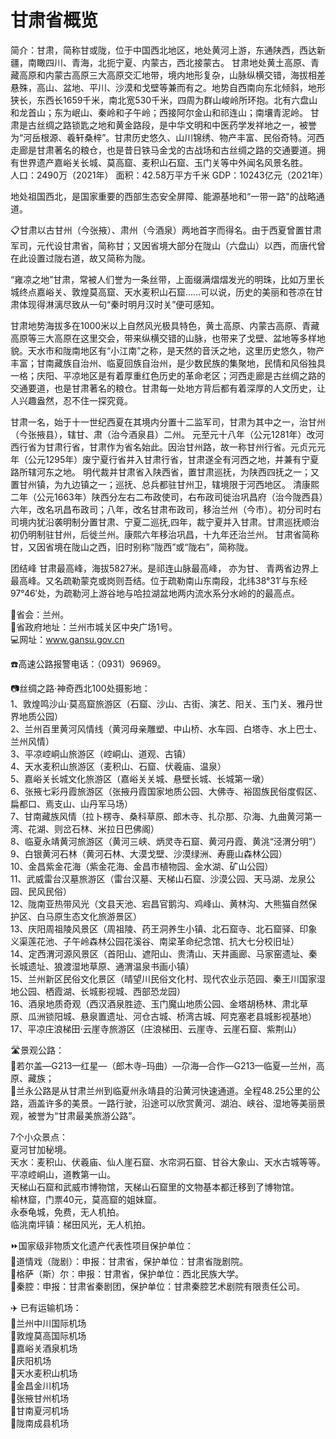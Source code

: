 # 甘肃省概览  
简介：甘肃，简称甘或陇，位于中国西北地区，地处黄河上游，东通陕西，西达新疆，南瞰四川、青海，北扼宁夏、内蒙古，西北接蒙古。
甘肃地处黄土高原、青藏高原和内蒙古高原三大高原交汇地带，境内地形复杂，山脉纵横交错，海拔相差悬殊，高山、盆地、平川、沙漠和戈壁等兼而有之。地势自西南向东北倾斜，地形狭长，东西长1659千米，南北宽530千米，四周为群山峻岭所环抱。北有六盘山和龙首山；东为岷山、秦岭和子午岭；西接阿尔金山和祁连山；南壤青泥岭。
甘肃是古丝绸之路锁匙之地和黄金路段，是中华文明和中医药学发祥地之一，被誉为“河岳根源、羲轩桑梓”。甘肃历史悠久、山川锦绣、物产丰富、民俗奇特。河西走廊是甘肃著名的粮仓，也是昔日铁马金戈的古战场和古丝绸之路的交通要道。拥有世界遗产嘉峪关长城、莫高窟、麦积山石窟、玉门关等中外闻名风景名胜。  
人口：2490万（2021年）
面积：42.58万平方千米
GDP：10243亿元（2021年）
  
地处祖国西北，是国家重要的西部生态安全屏障、能源基地和“一带一路"的战略通道。  

📋甘肃以古甘州（今张掖）、肃州（今酒泉）两地首字而得名。由于西夏曾置甘肃军司，元代设甘肃省，简称甘；又因省境大部分在陇山（六盘山）以西，而唐代曾在此设置过陇右道，故又简称为陇。  

“雍凉之地”甘肃，常被人们誉为一条丝带，上面缀满熠熠发光的明珠，比如万里长城终点嘉峪关、敦煌莫高窟、天水麦积山石窟……可以说，历史的美丽和苍凉在甘肃体现得淋漓尽致从一句“秦时明月汉时关”便可感知。  

甘肃地势海拔多在1000米以上自然风光极具特色，黄土高原、内蒙古高原、青藏高原等三大高原在这里交会，带来纵横交错的山脉，也带来了戈壁、盆地等多样地貌。天水市和陇南地区有“小江南”之称，是天然的音沃之地，这里历史悠久，物产丰富；甘南藏族自治州、临夏回族自治州，是少数民族的集聚地，民情和风俗独具一格；庆阳、平凉地区是有着厚重红色历史的革命老区；河西走廊是古丝绸之路的交通要道，也是甘肃著名的粮仓。甘肃每一处地方背后都有着深厚的人文历史，让人兴趣盎然，忍不住一探究竟。  

甘肃一名，始于十一世纪西夏在其境内分置十二监军司，甘肃为其中之一，治甘州（今张掖县），辖甘、肃（治今酒泉县）二州。
元至元十八年（公元1281年）改河西行省为甘肃行省，甘肃作为省名始此。因治甘州路，故一称甘州行省。元贞元元年（公元1295年）废宁夏行省并入甘肃行省，甘肃遂全有河西之地，并兼有宁夏路所辖河东之地。
明代裁并甘肃省入陕西省，置甘肃巡抚，为陕西四抚之一；又置甘州镇，为九边镇之一；巡抚、总兵都驻甘州卫，辖境限于河西地区。
清康熙二年（公元1663年）陕西分左右二布政使司，右布政司徙治巩昌府（治今陇西县）六年，改名巩昌布政司；八年，改名甘肃布政司，移治兰州（今市）。初分司时右司境内犹沿袭明制分置甘肃、宁夏二巡抚,四年，裁宁夏并入甘肃。甘肃巡抚顺治初仍明制驻甘州，后徙兰州。康熙六年移治巩昌，十九年还治兰州。
甘肃省简称甘，又因省境在陇山之西，旧时别称“陇西”或“陇右”，简称陇。  
   
团结峰
甘肃最高峰，海拔5827米。是祁连山脉最高峰， 亦为甘、 青两省边界上最高峰。又名疏勒蒙克或岗则吾结。位于疏勒南山东南段，北纬38°31′与东经97°46′处，为疏勒河上游谷地与哈拉湖盆地两内流水系分水岭的的最高点。  
 
🏢省会：兰州。  
📍省政府地址：兰州市城关区中央广场1号。  
💻网址：<a href="http://www.gansu.gov.cn" target="_blank">www.gansu.gov.cn</a>  

☎️高速公路报警电话：（0931）96969。  

📷丝绸之路·神奇西北100处摄影地：  
1、敦煌鸣沙山·莫高窟旅游区（石窟、沙山、古街、演艺、阳关、玉门关、雅丹世界地质公园）  
2、兰州百里黄河风情线（黄河母亲雕塑、中山桥、水车园、白塔寺、水上巴士、兰州风情）  
3、平凉崆峒山旅游区（崆峒山、道观、古镇）  
4、天水麦积山旅游区（麦积山、石窟、伏羲庙、温泉）  
5、嘉峪关长城文化旅游区（嘉峪关关城、悬壁长城、长城第一墩）  
6、张掖七彩丹霞旅游区（张掖丹霞国家地质公园、大佛寺、裕固族民俗度假区、扁都口、焉支山、山丹军马场）  
7、甘南藏族风情（拉卜楞寺、桑科草原、郎木寺、扎尕那、尕海、九曲黄河第一湾、花湖、则岔石林、米拉日巴佛阁）  
8、临夏永靖黄河旅游区（黄河三峡、炳灵寺石窟、黄河丹霞、黄洮“泾渭分明”）  
9、白银黄河石林（黄河石林、大漠戈壁、沙漠绿洲、寿鹿山森林公园）  
10、金昌紫金花海（紫金花海、金昌市植物园、金水湖、矿山公园）  
11、武威雷台汉墓旅游区（雷台汉墓、天梯山石窟、沙漠公园、天马湖、龙泉公园、民风民俗）  
12、陇南亚热带风光（文县天池、宕昌官鹅沟、鸡峰山、黄林沟、大熊猫自然保护区、白马原生态文化旅游景区）  
13、庆阳周祖陵风景区（周祖陵、药王洞养生小镇、北石窟寺、北石窟驿、印象义渠莲花池、子午岭森林公园花溪谷、南梁革命纪念馆、抗大七分校旧址）  
14、定西渭河源风景区（首阳山、遮阳山、贵清山、天井画廊、马家窑遗址、秦长城遗址、狼渡湿地草原、通渭温泉书画小镇）  
15、兰州新区民俗文化景区（晴望川民俗文化村、现代农业示范园、秦王川国家湿地公园、栖霞湖、长城影视城、西部恐龙园）  
16、酒泉地质奇观（西汉酒泉胜迹、玉门魔山地质公园、金塔胡杨林、肃北草原、瓜洲锁阳城、悬泉置遗址、河仓古城、桥湾古城、阿克塞老县城影视基地）  
17、平凉庄浪梯田·云崖寺旅游区（庄浪梯田、云崖寺、云崖石窟、紫荆山）  

🛣️景观公路：  
🔸若尔盖—G213—红星—（郎木寺–玛曲）—尕海—合作—G213—临夏—兰州，高原、藏族；  
🔸兰永公路是从甘肃兰州到临夏州永靖县的沿黄河快速通道。全程48.25公里的公路，涵盖许多的美景。一路行驶，沿途可以欣赏黄河、湖泊、峡谷、湿地等美丽景观，被誉为“甘肃最美旅游公路”。  

7个小众景点：  
夏河甘加秘境。  
天水：麦积山、伏羲庙、仙人崖石窟、水帘洞石窟、甘谷大象山、天水古城等等。  
平凉崆峒山，道教第一山。  
天梯山石窟和武威市博物馆，天梯山石窟里的文物基本都迁移到了博物馆。  
榆林窟，门票40元，莫高窟的姐妹窟。  
永泰龟城，免费，无人机拍。  
临洮南坪镇：梯田风光，无人机拍。  

⏩国家级非物质文化遗产代表性项目保护单位：  
🔸道情戏（陇剧）：申报：甘肃省，保护单位：甘肃省陇剧院。  
🔸格萨（斯）尔：申报：甘肃省，保护单位：西北民族大学。  
🔸秦腔：申报：甘肃省秦剧团，保护单位：甘肃秦腔艺术剧院有限责任公司。  

✈️ 已有运输机场：  
🔸兰州中川国际机场  
🔸敦煌莫高国际机场  
🔸嘉峪关酒泉机场  
🔸庆阳机场  
🔸天水麦积山机场  
🔸金昌金川机场  
🔸张掖甘州机场  
🔸甘南夏河机场  
🔸陇南成县机场  

